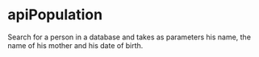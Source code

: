 # apiPopulation
Search for a person in a database and takes as parameters his name, the name of his mother and his date of birth.
